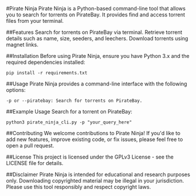 #Pirate Ninja
Pirate Ninja is a Python-based command-line tool that allows you to search for torrents on PirateBay. It provides find and access torrent files from your terminal.

##Features
    Search for torrents on PirateBay via terminal.
    Retrieve torrent details such as name, size, seeders, and leechers.
    Download torrents using magnet links.

##Installation
Before using Pirate Ninja, ensure you have Python 3.x and the required dependencies installed:
```
pip install -r requirements.txt
```

##Usage
Pirate Ninja provides a command-line interface with the following options:

    -p or --piratebay: Search for torrents on PirateBay.

##Example Usage
Search for a torrent on PirateBay:
```
python3 pirate_ninja_cli.py -p "your_query_here"
```

##Contributing
We welcome contributions to Pirate Ninja! If you'd like to add new features, improve existing code, or fix issues, please feel free to open a pull request.

##License
This project is licensed under the GPLv3 License - see the LICENSE file for details.

##Disclaimer
Pirate Ninja is intended for educational and research purposes only. Downloading copyrighted material may be illegal in your jurisdiction. Please use this tool responsibly and respect copyright laws.